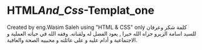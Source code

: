 # HTML*And_Css*-Templat_one

Created by eng.Wasim Saleh using "HTML &amp; CSS" only
كلمة شكر وعرفان للسيد اسامة الزيرو جزاه الله خيرا ,
يعود الفضل له ولقناته.
وفقه الله في حياته العملية و الاجتماعية و أدام عليه و على عائلته و محبييه
الصحة والعافية.
